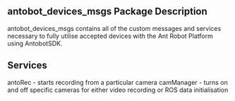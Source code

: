 ## antobot_devices_msgs Package Description
antobot_devices_msgs contains all of the custom messages and services necessary to fully utilise accepted devices with the Ant Robot Platform using AntobotSDK.

## Services

antoRec - starts recording from a particular camera
camManager - turns on and off specific cameras for either video recording or ROS data initialisation


